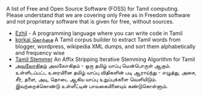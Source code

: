A list of Free and Open Source Software (FOSS) for Tamil computing. Please understand that we are covering only Free as in Freedom software and not proprietary software that is given for free, without sources.

* [Ezhil](http://ezhillang.org/) - A programming language where you can write code in Tamil
* [korkai கொற்கை](https://github.com/psankar/korkai) A Tamil corpus builder to extract Tamil words from blogger, wordpress, wikipedia XML dumps, and sort them alphabetically and frequency wise
* [Tamil Stemmer](https://github.com/rdamodharan/tamil-stemmer) An Affix Stripping Iterative Stemming Algorithm for Tamil
* [அவலோகிதம்](http://www.avalokitam.com/)  அவலோகிதம் - ஒரு தமிழ் யாப்பு மென்பொருள் ஆகும். உள்ளிடப்பட்ட உரையினை தமிழ் யாப்பு விதிகளின் படி ஆராய்ந்து - எழுத்து, அசை, சீர், தளை, அடி, தொடை ஆகிய யாப்பு உறுப்புக்களை வெளியிடும். இவற்றைக்கொண்டு உள்ளீட்டின் பாவகையினையும் கண்டுகொள்ளும். 

